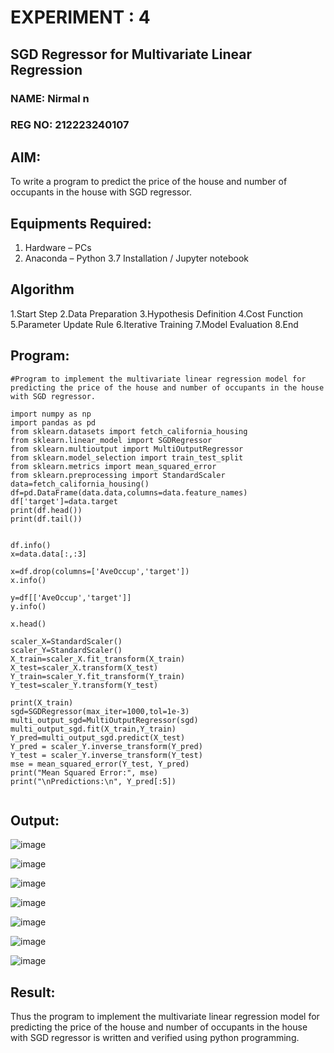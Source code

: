# EXPERIMENT : 4

## SGD Regressor for Multivariate Linear Regression


### NAME: Nirmal n
### REG NO: 212223240107


## AIM:
To write a program to predict the price of the house and number of occupants in the house with SGD regressor.

## Equipments Required:
1. Hardware – PCs
2. Anaconda – Python 3.7 Installation / Jupyter notebook

## Algorithm
1.Start Step
2.Data Preparation
3.Hypothesis Definition
4.Cost Function 
5.Parameter Update Rule 
6.Iterative Training 
7.Model Evaluation 
8.End
## Program:
```
#Program to implement the multivariate linear regression model for predicting the price of the house and number of occupants in the house with SGD regressor.

import numpy as np
import pandas as pd
from sklearn.datasets import fetch_california_housing
from sklearn.linear_model import SGDRegressor
from sklearn.multioutput import MultiOutputRegressor
from sklearn.model_selection import train_test_split
from sklearn.metrics import mean_squared_error
from sklearn.preprocessing import StandardScaler
data=fetch_california_housing()
df=pd.DataFrame(data.data,columns=data.feature_names)
df['target']=data.target
print(df.head())
print(df.tail())

 
df.info()
x=data.data[:,:3]

x=df.drop(columns=['AveOccup','target'])
x.info()

y=df[['AveOccup','target']]
y.info()

x.head()

scaler_X=StandardScaler()
scaler_Y=StandardScaler()
X_train=scaler_X.fit_transform(X_train)
X_test=scaler_X.transform(X_test)
Y_train=scaler_Y.fit_transform(Y_train)
Y_test=scaler_Y.transform(Y_test)

print(X_train)
sgd=SGDRegressor(max_iter=1000,tol=1e-3)
multi_output_sgd=MultiOutputRegressor(sgd)
multi_output_sgd.fit(X_train,Y_train)
Y_pred=multi_output_sgd.predict(X_test)
Y_pred = scaler_Y.inverse_transform(Y_pred)
Y_test = scaler_Y.inverse_transform(Y_test)
mse = mean_squared_error(Y_test, Y_pred)
print("Mean Squared Error:", mse)
print("\nPredictions:\n", Y_pred[:5])


```

## Output:
![image](https://github.com/user-attachments/assets/f605181f-fcf3-401d-aef4-3c4127448257)

![image](https://github.com/user-attachments/assets/803c1e9f-d845-4b4f-904f-d89799ea9f56)

![image](https://github.com/user-attachments/assets/d52dee0d-8f14-429d-a33f-bdd6b031a2c4)

![image](https://github.com/user-attachments/assets/edcecbb4-6715-492d-b331-9fdd9ede4dfa)

![image](https://github.com/user-attachments/assets/1d0e672b-c612-433d-a4c7-7347b868ae26)

![image](https://github.com/user-attachments/assets/51fb3ad4-3e96-4856-84af-60d295ab3179)

![image](https://github.com/user-attachments/assets/553b9ed6-affd-466a-9617-7749bb9d4fce)


## Result:
Thus the program to implement the multivariate linear regression model for predicting the price of the house and number of occupants in the house with SGD regressor is written and verified using python programming.

